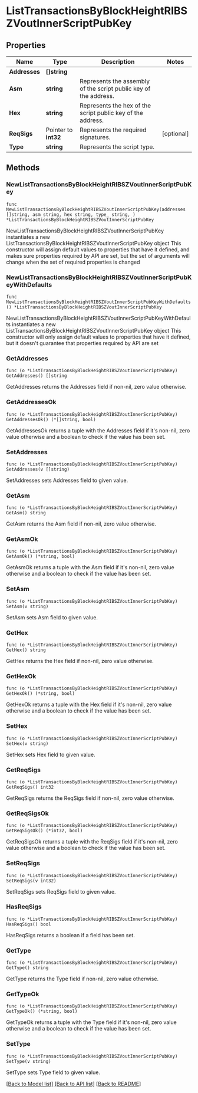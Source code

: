 # ListTransactionsByBlockHeightRIBSZVoutInnerScriptPubKey

## Properties

Name | Type | Description | Notes
------------ | ------------- | ------------- | -------------
**Addresses** | **[]string** |  | 
**Asm** | **string** | Represents the assembly of the script public key of the address. | 
**Hex** | **string** | Represents the hex of the script public key of the address. | 
**ReqSigs** | Pointer to **int32** | Represents the required signatures. | [optional] 
**Type** | **string** | Represents the script type. | 

## Methods

### NewListTransactionsByBlockHeightRIBSZVoutInnerScriptPubKey

`func NewListTransactionsByBlockHeightRIBSZVoutInnerScriptPubKey(addresses []string, asm string, hex string, type_ string, ) *ListTransactionsByBlockHeightRIBSZVoutInnerScriptPubKey`

NewListTransactionsByBlockHeightRIBSZVoutInnerScriptPubKey instantiates a new ListTransactionsByBlockHeightRIBSZVoutInnerScriptPubKey object
This constructor will assign default values to properties that have it defined,
and makes sure properties required by API are set, but the set of arguments
will change when the set of required properties is changed

### NewListTransactionsByBlockHeightRIBSZVoutInnerScriptPubKeyWithDefaults

`func NewListTransactionsByBlockHeightRIBSZVoutInnerScriptPubKeyWithDefaults() *ListTransactionsByBlockHeightRIBSZVoutInnerScriptPubKey`

NewListTransactionsByBlockHeightRIBSZVoutInnerScriptPubKeyWithDefaults instantiates a new ListTransactionsByBlockHeightRIBSZVoutInnerScriptPubKey object
This constructor will only assign default values to properties that have it defined,
but it doesn't guarantee that properties required by API are set

### GetAddresses

`func (o *ListTransactionsByBlockHeightRIBSZVoutInnerScriptPubKey) GetAddresses() []string`

GetAddresses returns the Addresses field if non-nil, zero value otherwise.

### GetAddressesOk

`func (o *ListTransactionsByBlockHeightRIBSZVoutInnerScriptPubKey) GetAddressesOk() (*[]string, bool)`

GetAddressesOk returns a tuple with the Addresses field if it's non-nil, zero value otherwise
and a boolean to check if the value has been set.

### SetAddresses

`func (o *ListTransactionsByBlockHeightRIBSZVoutInnerScriptPubKey) SetAddresses(v []string)`

SetAddresses sets Addresses field to given value.


### GetAsm

`func (o *ListTransactionsByBlockHeightRIBSZVoutInnerScriptPubKey) GetAsm() string`

GetAsm returns the Asm field if non-nil, zero value otherwise.

### GetAsmOk

`func (o *ListTransactionsByBlockHeightRIBSZVoutInnerScriptPubKey) GetAsmOk() (*string, bool)`

GetAsmOk returns a tuple with the Asm field if it's non-nil, zero value otherwise
and a boolean to check if the value has been set.

### SetAsm

`func (o *ListTransactionsByBlockHeightRIBSZVoutInnerScriptPubKey) SetAsm(v string)`

SetAsm sets Asm field to given value.


### GetHex

`func (o *ListTransactionsByBlockHeightRIBSZVoutInnerScriptPubKey) GetHex() string`

GetHex returns the Hex field if non-nil, zero value otherwise.

### GetHexOk

`func (o *ListTransactionsByBlockHeightRIBSZVoutInnerScriptPubKey) GetHexOk() (*string, bool)`

GetHexOk returns a tuple with the Hex field if it's non-nil, zero value otherwise
and a boolean to check if the value has been set.

### SetHex

`func (o *ListTransactionsByBlockHeightRIBSZVoutInnerScriptPubKey) SetHex(v string)`

SetHex sets Hex field to given value.


### GetReqSigs

`func (o *ListTransactionsByBlockHeightRIBSZVoutInnerScriptPubKey) GetReqSigs() int32`

GetReqSigs returns the ReqSigs field if non-nil, zero value otherwise.

### GetReqSigsOk

`func (o *ListTransactionsByBlockHeightRIBSZVoutInnerScriptPubKey) GetReqSigsOk() (*int32, bool)`

GetReqSigsOk returns a tuple with the ReqSigs field if it's non-nil, zero value otherwise
and a boolean to check if the value has been set.

### SetReqSigs

`func (o *ListTransactionsByBlockHeightRIBSZVoutInnerScriptPubKey) SetReqSigs(v int32)`

SetReqSigs sets ReqSigs field to given value.

### HasReqSigs

`func (o *ListTransactionsByBlockHeightRIBSZVoutInnerScriptPubKey) HasReqSigs() bool`

HasReqSigs returns a boolean if a field has been set.

### GetType

`func (o *ListTransactionsByBlockHeightRIBSZVoutInnerScriptPubKey) GetType() string`

GetType returns the Type field if non-nil, zero value otherwise.

### GetTypeOk

`func (o *ListTransactionsByBlockHeightRIBSZVoutInnerScriptPubKey) GetTypeOk() (*string, bool)`

GetTypeOk returns a tuple with the Type field if it's non-nil, zero value otherwise
and a boolean to check if the value has been set.

### SetType

`func (o *ListTransactionsByBlockHeightRIBSZVoutInnerScriptPubKey) SetType(v string)`

SetType sets Type field to given value.



[[Back to Model list]](../README.md#documentation-for-models) [[Back to API list]](../README.md#documentation-for-api-endpoints) [[Back to README]](../README.md)


